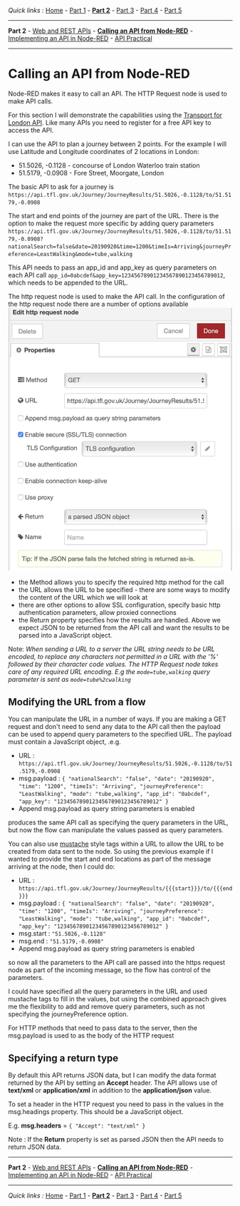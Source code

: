 *Quick links :*
[Home](/README.md) - [Part 1](../part1/README.md) - [**Part 2**](../part2/README.md) - [Part 3](../part3/README.md) - [Part 4](../part4/README.md) - [Part 5](../part5/README.md)
***
**Part 2** - [Web and REST APIs](API.md) - [**Calling an API from Node-RED**](CALLING_API.md) - [Implementing an API in Node-RED](CREATING_API.md) - [API Practical](API_PRACTICAL.md)
***

# Calling an API from Node-RED

Node-RED makes it easy to call an API.  The HTTP Request node is used to make API calls.

For this section I will demonstrate the capabilities using the [Transport for London API](https://api.tfl.gov.uk/).  Like many APIs you need to register for a free API key to access the API.

I can use the API to plan a journey between 2 points.  For the example I will use Latitude and Longitude coordinates of 2 locations in London:

- 51.5026, -0.1128 - concourse of London Waterloo train station
- 51.5179, -0.0908 - Fore Street, Moorgate, London

The basic API to ask for a journey is ```https://api.tfl.gov.uk/Journey/JourneyResults/51.5026,-0.1128/to/51.5179,-0.0908```

The start and end points of the journey are part of the URL.  There is the option to make the request more specific by adding query parameters ```https://api.tfl.gov.uk/Journey/JourneyResults/51.5026,-0.1128/to/51.5179,-0.0908?nationalSearch=false&date=20190920&time=1200&timeIs=Arriving&journeyPreference=LeastWalking&mode=tube,walking```

This API needs to pass an app_id and app_key as query parameters on each API call ```app_id=0abcdef&app_key=12345678901234567890123456789012```, which needs to be appended to the URL.

The http request node is used to make the API call.  In the configuration of the http request node there are a number of options available ![request node config](image/requestNodeConfig.png)

- the Method allows you to specify the required http method for the call
- the URL allows the URL to be specified - there are some ways to modify the content of the URL which we will look at
- there are other options to allow SSL configuration, specify basic http authentication parameters, allow proxied connections
- the Return property specifies how the results are handled.  Above we expect JSON to be returned from the API call and want the results to be parsed into a JavaScript object.

Note:  *When sending a URL to a server the URL string needs to be URL encoded, to replace any characters not permitted in a URL with the '%' followed by their character code values.  The HTTP Request node takes care of any required URL encoding.  E.g the ```mode=tube,walking``` query parameter is sent as ```mode=tube%2cwalking```*

## Modifying the URL from a flow

You can manipulate the URL in a number of ways.  If you are making a GET request and don't need to send any data to the API call then the payload can be used to append query parameters to the specified URL.  The payload must contain a JavaScript object, .e.g.

- URL : ```https://api.tfl.gov.uk/Journey/JourneyResults/51.5026,-0.1128/to/51.5179,-0.0908```
- msg.payload : ```{
    "nationalSearch": "false",
    "date": "20190920",
    "time": "1200",
    "timeIs": "Arriving",
    "journeyPreference": "LeastWalking",
    "mode": "tube,walking",
    "app_id": "0abcdef",
    "app_key": "12345678901234567890123456789012"
}```
- Append msg.payload as query string parameters is enabled

produces the same API call as specifying the query parameters in the URL, but now the flow can manipulate the values passed as query parameters.

You can also use [mustache](http://mustache.github.io/mustache.5.html) style tags within a URL to allow the URL to be created from data sent to the node.  So using the previous example if I wanted to provide the start and end locations as part of the message arriving at the node, then I could do:

- URL : ```https://api.tfl.gov.uk/Journey/JourneyResults/{{{start}}}/to/{{{end}}}```
- msg.payload : ```{
    "nationalSearch": "false",
    "date": "20190920",
    "time": "1200",
    "timeIs": "Arriving",
    "journeyPreference": "LeastWalking",
    "mode": "tube,walking",
    "app_id": "0abcdef",
    "app_key": "12345678901234567890123456789012"
}```
- msg.start : ```"51.5026,-0.1128"```
- msg.end : ```"51.5179,-0.0908"```
- Append msg.payload as query string parameters is enabled

so now all the parameters to the API call are passed into the https request node as part of the incoming message, so the flow has control of the parameters.

I could have specified all the query parameters in the URL and used mustache tags to fill in the values, but using the combined approach gives me the flexibility to add and remove query parameters, such as not specifying the journeyPreference option.

For HTTP methods that need to pass data to the server, then the msg.payload is used to as the body of the HTTP request

## Specifying a return type

By default this API returns JSON data, but I can modify the data format returned by the API by setting an **Accept** header.  The API allows use of **text/xml** or **application/xml** in addition to the **application/json** value.

To set a header in the HTTP request you need to pass in the values in the msg.headings property.  This should be a JavaScript object.  

E.g. **msg.headers** = ```{ "Accept": "text/xml" }```

Note : If the **Return** property is set as parsed JSON then the API needs to return JSON data.

***
**Part 2** - [Web and REST APIs](API.md) - [**Calling an API from Node-RED**](CALLING_API.md) - [Implementing an API in Node-RED](CREATING_API.md) - [API Practical](API_PRACTICAL.md)
***
*Quick links :*
[Home](/README.md) - [Part 1](../part1/README.md) - [**Part 2**](../part2/README.md) - [Part 3](../part3/README.md) - [Part 4](../part4/README.md) - [Part 5](../part5/README.md)
